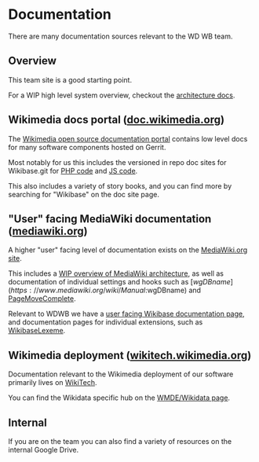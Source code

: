 # Documentation

There are many documentation sources relevant to the WD WB team.

## Overview

This team site is a good starting point.

For a WIP high level system overview, checkout the [architecture docs](./architecture.md).

## Wikimedia docs portal ([doc.wikimedia.org](https://doc.wikimedia.org))

The [Wikimedia open source documentation portal](http://doc.wikimedia.org/) contains low level docs for many software components hosted on Gerrit.

Most notably for us this includes the versioned in repo doc sites for Wikibase.git for [PHP code](https://doc.wikimedia.org/Wikibase/master/php/) and [JS code](https://doc.wikimedia.org/Wikibase/master/js/).

This also includes a variety of story books, and you can find more by searching for "Wikibase" on the doc site page.

## "User" facing MediaWiki documentation ([mediawiki.org](https://www.mediawiki.org))

A higher "user" facing level of documentation exists on the [MediaWiki.org site](https://www.mediawiki.org).

This includes a [WIP overview of MediaWiki architecture](https://www.mediawiki.org/wiki/Architecture), as well as documentation of individual settings and hooks such as [$wgDBname](https://www.mediawiki.org/wiki/Manual:$wgDBname) and [PageMoveComplete](https://www.mediawiki.org/wiki/Manual:Hooks/PageMoveComplete).

Relevant to WDWB we have a [user facing Wikibase documentation page](https://www.mediawiki.org/wiki/Wikibase), and documentation pages for individual extensions, such as [WikibaseLexeme](https://www.mediawiki.org/wiki/Extension:WikibaseLexeme).

## Wikimedia deployment ([wikitech.wikimedia.org](https://wikitech.wikimedia.org))

Documentation relevant to the Wikimedia deployment of our software primarily lives on [WikiTech](https://wikitech.wikimedia.org).

You can find the Wikidata specific hub on the [WMDE/Wikidata page](https://wikitech.wikimedia.org/wiki/WMDE/Wikidata).

## Internal

If you are on the team you can also find a variety of resources on the internal Google Drive.
